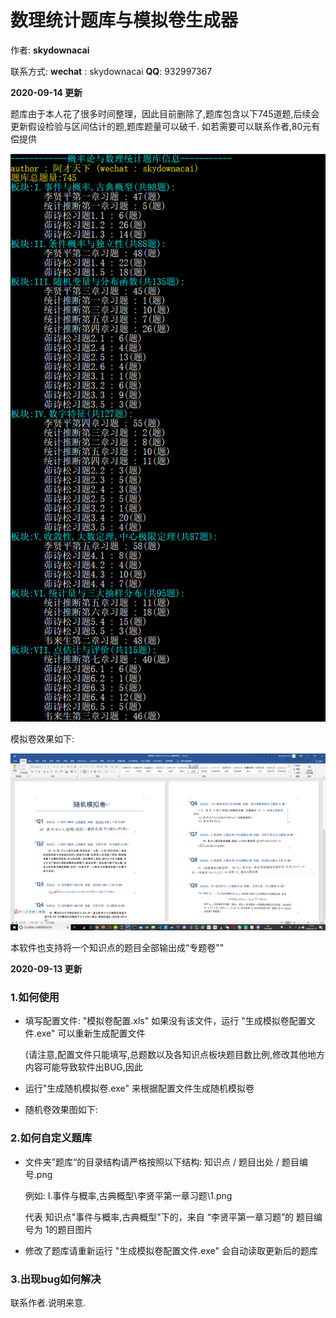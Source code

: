 # 数理统计题库与模拟卷生成器

作者: **skydownacai**  

联系方式:  **wechat** : skydownacai  **QQ**: 932997367

**2020-09-14 更新**

题库由于本人花了很多时间整理，因此目前删除了,题库包含以下745道题,后续会更新假设检验与区间估计的题,题库题量可以破千. 如若需要可以联系作者,80元有偿提供

![题库信息.png](题库信息.png)

模拟卷效果如下:

![模拟卷效果](模拟卷效果.jpg)



本软件也支持将一个知识点的题目全部输出成“专题卷""



**2020-09-13 更新**

### 1.如何使用

- 填写配置文件: "模拟卷配置.xls" 如果没有该文件，运行 "生成模拟卷配置文件.exe" 可以重新生成配置文件

  (请注意,配置文件只能填写,总题数以及各知识点板块题目数比例,修改其他地方内容可能导致软件出BUG,因此

- 运行"生成随机模拟卷.exe" 来根据配置文件生成随机模拟卷

- 随机卷效果图如下:

### 2.如何自定义题库

- 文件夹”题库“的目录结构请严格按照以下结构: 知识点 / 题目出处 / 题目编号.png 

  例如: I.事件与概率,古典概型\李贤平第一章习题\1.png 

  代表  知识点"事件与概率,古典概型"下的，来自 “李贤平第一章习题”的 题目编号为 1的题目图片

- 修改了题库请重新运行 "生成模拟卷配置文件.exe" 会自动读取更新后的题库

### 3.出现bug如何解决

  联系作者.说明来意.
